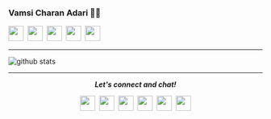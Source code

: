 ### Vamsi Charan Adari 👨‍💻
<p>
    <a href="https://twitter.com/adarivamsi" alt="Twitter"><img src="https://github.com/aletisunil/aletisunil/blob/master/twitter.png" height="30" width="30"></a>&nbsp;
    <a href="https://www.linkedin.com/in/adarivamsi/" alt="Linkedin"><img src="https://github.com/aletisunil/aletisunil/blob/master/linkedin.png" height="30" width="30"></a>&nbsp;
    <a href="https://www.instagram.com/iam_adarivamsi" alt="Instagram"><img src="https://github.com/aletisunil/aletisunil/blob/master/instagram.png" height="30" width="30"></a>&nbsp;
     <a href="https://t.me/adarivamsi" alt="Telegram"><img src="https://github.com/aletisunil/aletisunil/blob/master/telegram.png" height="30" width="30"></a>&nbsp;
    <a href="https://adarivamsi.github.io/"><img src="https://github.com/aletisunil/aletisunil/blob/master/globe.png" height="30" width="30"></a>

</p>

<!--
**adarivamsi/adarivamsi** is a ✨ _special_ ✨ repository because its `README.md` (this file) appears on your GitHub profile.

Here are some ideas to get you started:

- 🔭 I’m currently working on ...
- 🌱 I’m currently learning ...
- 👯 I’m looking to collaborate on ...
- 🤔 I’m looking for help with ...
- 💬 Ask me about ...
- 📫 How to reach me: ...
- 😄 Pronouns: ...
- ⚡ Fun fact: ...
-->
<hr>

![github stats](https://github-readme-stats.vercel.app/api?username=adarivamsi&show_icons=true)

<hr>
<p align="center">
  <i><b>Let's connect and chat!</b></i>

  <p align="center">
    <a href="https://twitter.com/aleti_sunil" alt="Twitter"><img src="https://github.com/aletisunil/aletisunil/blob/master/twitter.png" height="30" width="30"></a>&nbsp;
    <a href="https://www.linkedin.com/in/sunilaleti/" alt="Linkedin"><img src="https://github.com/aletisunil/aletisunil/blob/master/linkedin.png" height="30" width="30"></a>&nbsp;
    <a href="https://www.instagram.com/sunil_aleti" alt="Instagram"><img src="https://github.com/aletisunil/aletisunil/blob/master/instagram.png" height="30" width="30"></a>&nbsp;
     <a href="https://t.me/sunilaleti" alt="Telegram"><img src="https://github.com/aletisunil/aletisunil/blob/master/telegram.png" height="30" width="30"></a>&nbsp;
    <a href="https://dev.to/aletisunil"><img src="https://d2fltix0v2e0sb.cloudfront.net/dev-badge.svg" height="30" width="30"></a>&nbsp;
    <a href="https://aletisunil.github.io/"><img src="https://github.com/aletisunil/aletisunil/blob/master/globe.png" height="30" width="30"></a>

  </p>
    
</p>
